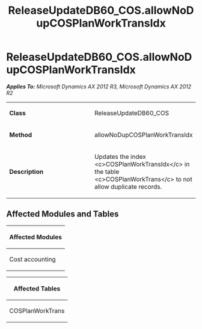﻿---
title: ReleaseUpdateDB60_COS.allowNoDupCOSPlanWorkTransIdx
TOCTitle: ReleaseUpdateDB60_COS.allowNoDupCOSPlanWorkTransIdx
ms:assetid: fa932a39-3a9d-2dc6-1de2-f931fc0e4489
ms:mtpsurl: https://msdn.microsoft.com/en-us/library/JJ720102(v=AX.60)
ms:contentKeyID: 49712407
ms.date: 05/18/2015
mtps_version: v=AX.60
---

# ReleaseUpdateDB60\_COS.allowNoDupCOSPlanWorkTransIdx 


_**Applies To:** Microsoft Dynamics AX 2012 R3, Microsoft Dynamics AX 2012 R2_

<table>
<colgroup>
<col style="width: 50%" />
<col style="width: 50%" />
</colgroup>
<tbody>
<tr class="odd">
<td><p><strong>Class</strong></p></td>
<td><p>ReleaseUpdateDB60_COS</p></td>
</tr>
<tr class="even">
<td><p><strong>Method</strong></p></td>
<td><p>allowNoDupCOSPlanWorkTransIdx</p></td>
</tr>
<tr class="odd">
<td><p><strong>Description</strong></p></td>
<td><p>Updates the index &lt;c&gt;COSPlanWorkTransIdx&lt;/c&gt; in the table &lt;c&gt;COSPlanWorkTrans&lt;/c&gt; to not allow duplicate records.</p></td>
</tr>
</tbody>
</table>


## Affected Modules and Tables

<table>
<colgroup>
<col style="width: 100%" />
</colgroup>
<thead>
<tr class="header">
<th><p>Affected Modules</p></th>
</tr>
</thead>
<tbody>
<tr class="odd">
<td><p>Cost accounting</p></td>
</tr>
</tbody>
</table>


<table>
<colgroup>
<col style="width: 100%" />
</colgroup>
<thead>
<tr class="header">
<th><p>Affected Tables</p></th>
</tr>
</thead>
<tbody>
<tr class="odd">
<td><p>COSPlanWorkTrans</p></td>
</tr>
</tbody>
</table>

  



